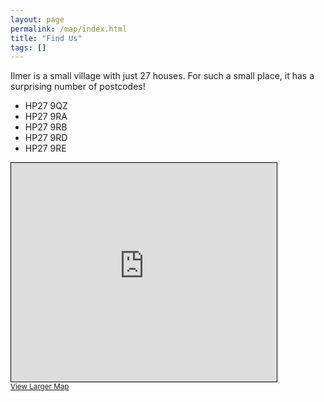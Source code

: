 ```yaml
---
layout: page
permalink: /map/index.html
title: "Find Us"
tags: []
---
```


Ilmer is a small village with just 27 houses. For such a small place, it has a surprising number of postcodes!

* HP27 9QZ
* HP27 9RA
* HP27 9RB
* HP27 9RD
* HP27 9RE

<iframe width="425" height="350" frameborder="0" scrolling="no" marginheight="0" marginwidth="0" src="http://www.openstreetmap.org/export/embed.html?bbox=-0.8984112739562988%2C51.73888223698007%2C-0.8774042129516602%2C51.74749177141755&amp;layer=mapnik&amp;marker=51.74318720928146%2C-0.8879077434539795" style="border: 1px solid black"></iframe><br/><small><a href="http://www.openstreetmap.org/?mlat=51.7432&amp;mlon=-0.8879#map=16/51.7432/-0.8879">View Larger Map</a></small>

